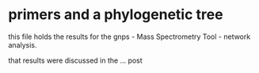 # primers and a phylogenetic tree

this file holds the results for the gnps -  Mass Spectrometry Tool - network analysis.  

 that results were discussed in the ...  post
